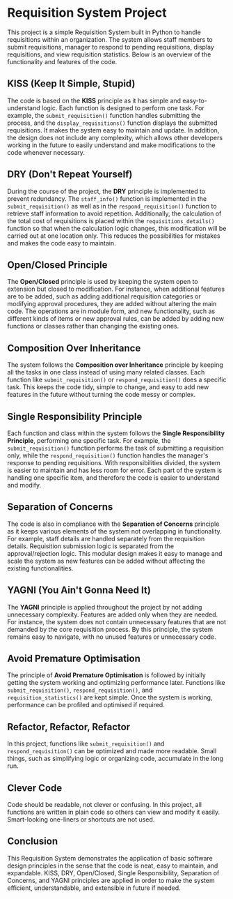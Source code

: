 # Requisition System Project

This project is a simple Requisition System built in Python to handle requisitions within an organization. The system allows staff members to submit requisitions, manager to respond to pending requisitions, display requisitions, and view requisition statistics. Below is an overview of the functionality and features of the code.

## KISS (Keep It Simple, Stupid)

The code is based on the **KISS** principle as it has simple and easy-to-understand logic. Each function is designed to perform one task. For example, the `submit_requisition()` function handles submitting the process, and the `display_requisitions()` function displays the submitted requisitions. It makes the system easy to maintain and update. In addition, the design does not include any complexity, which allows other developers working in the future to easily understand and make modifications to the code whenever necessary.

## DRY (Don't Repeat Yourself)

During the course of the project, the **DRY** principle is implemented to prevent redundancy. The `staff_info()` function is implemented in the `submit_requisition()` as well as in the `respond_requisition()` function to retrieve staff information to avoid repetition. Additionally, the calculation of the total cost of requisitions is placed within the `requisitions_details()` function so that when the calculation logic changes, this modification will be carried out at one location only. This reduces the possibilities for mistakes and makes the code easy to maintain.

## Open/Closed Principle

The **Open/Closed** principle is used by keeping the system open to extension but closed to modification. For instance, when additional features are to be added, such as adding additional requisition categories or modifying approval procedures, they are added without altering the main code. The operations are in module form, and new functionality, such as different kinds of items or new approval rules, can be added by adding new functions or classes rather than changing the existing ones.

## Composition Over Inheritance

The system follows the **Composition over Inheritance** principle by keeping all the tasks in one class instead of using many related classes. Each function like `submit_requisition()` or `respond_requisition()` does a specific task. This keeps the code tidy, simple to change, and easy to add new features in the future without turning the code messy or complex.

## Single Responsibility Principle

Each function and class within the system follows the **Single Responsibility Principle**, performing one specific task. For example, the `submit_requisition()` function performs the task of submitting a requisition only, while the `respond_requisition()` function handles the manager's response to pending requisitions. With responsibilities divided, the system is easier to maintain and has less room for error. Each part of the system is handling one specific item, and therefore the code is easier to understand and modify.

## Separation of Concerns

The code is also in compliance with the **Separation of Concerns** principle as it keeps various elements of the system not overlapping in functionality. For example, staff details are handled separately from the requisition details. Requisition submission logic is separated from the approval/rejection logic. This modular design makes it easy to manage and scale the system as new features can be added without affecting the existing functionalities.

## YAGNI (You Ain't Gonna Need It)

The **YAGNI** principle is applied throughout the project by not adding unnecessary complexity. Features are added only when they are needed. For instance, the system does not contain unnecessary features that are not demanded by the core requisition process. By this principle, the system remains easy to navigate, with no unused features or unnecessary code.

## Avoid Premature Optimisation

The principle of **Avoid Premature Optimisation** is followed by initially getting the system working and optimizing performance later. Functions like `submit_requisition()`, `respond_requisition()`, and `requisition_statistics()` are kept simple. Once the system is working, performance can be profiled and optimised if required.

## Refactor, Refactor, Refactor

In this project, functions like `submit_requisition()` and `respond_requisition()` can be optimized and made more readable. Small things, such as simplifying logic or organizing code, accumulate in the long run.

## Clever Code

Code should be readable, not clever or confusing. In this project, all functions are written in plain code so others can view and modify it easily. Smart-looking one-liners or shortcuts are not used.

## Conclusion

This Requisition System demonstrates the application of basic software design principles in the sense that the code is neat, easy to maintain, and expandable. KISS, DRY, Open/Closed, Single Responsibility, Separation of Concerns, and YAGNI principles are applied in order to make the system efficient, understandable, and extensible in future if needed.
